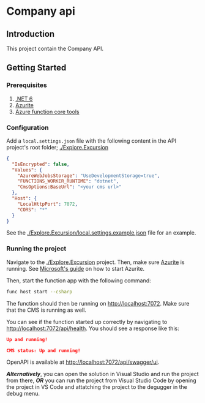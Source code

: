 # Company api

## Introduction

This project contain the Company API.

## Getting Started

### Prerequisites

1. [.NET 6](https://dotnet.microsoft.com/en-us/download/dotnet/6.0)
2. [Azurite](https://learn.microsoft.com/en-us/azure/storage/common/storage-use-azurite?tabs=visual-studio)
3. [Azure function core tools](https://learn.microsoft.com/en-us/azure/azure-functions/functions-run-local?tabs=macos%2Cportal%2Cv2%2Cbash&pivots=programming-language-csharp#install-the-azure-functions-core-tools)

### Configuration

Add a `local.settings.json` file with the following content in the API project's root folder; [./Explore.Excursion](./Explore.Excursion/)

```json
{
  "IsEncrypted": false,
  "Values": {
    "AzureWebJobsStorage": "UseDevelopmentStorage=true",
    "FUNCTIONS_WORKER_RUNTIME": "dotnet",
    "CmsOptions:BaseUrl": "<your cms url>"
  },
  "Host": {
    "LocalHttpPort": 7072,
    "CORS": "*"
  }
}
```

See the [./Explore.Excursion/local.settings.example.json](./Explore.Excursion/local.settings.example.json) file for an example.


### Running the project

Navigate to the [./Explore.Excursion](./Explore.Excursion) project. Then, make sure [Azurite](https://learn.microsoft.com/en-us/azure/storage/common/storage-use-azurite?tabs=visual-studio) is running. See [Microsoft's guide](https://learn.microsoft.com/en-us/azure/storage/common/storage-use-azurite?tabs=visual-studio#run-azurite) on how to start Azurite.

Then, start the function app with the following command:

```bash
func host start --csharp
```

The function should then be running on [http://localhost:7072](http://localhost:7072). Make sure that the CMS is running as well.


You can see if the function started up correctly by navigating to [http://localhost:7072/api/health](http://localhost:7072/api/health). You should see a response like this:

```json
Up and running!

CMS status: Up and running!
```

OpenAPI is available at [http://localhost:7072/api/swagger/ui](http://localhost:7072/api/swagger/ui).


**_Alternatively_**, you can open the solution in Visual Studio and run the project from there, **_OR_** you can run the project from Visual Studio Code by opening the project in VS Code and attatching the project to the degugger in the debug menu.
